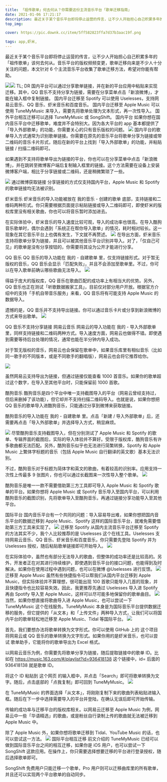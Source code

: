 ```yaml
---
title: 「祖传歌单」何去何从？你需要这份主流音乐平台「歌单迁移指南」
date: 2021-01-06 17:21:17
description: 最近关于某个音乐平台即将停止运营的传言，让不少人开始担心自己积累多年的「祖传歌单」该何去何从。
top_img:

cover: https://pic.downk.cc/item/5ff582823ffa7d37b3aac19f.png

tags: app,虾米,
---
```


最近关于某个音乐平台即将停止运营的传言，让不少人开始担心自己积累多年的「祖传歌单」该何去何从。音乐平台的版权频频变更，歌单迁移向来是不少人十分关注的问题，本文针对 6 个主流音乐平台收集了歌单迁移方法，希望对你能有帮助。

![](https://pic.downk.cc/item/5ff584373ffa7d37b3ad12e6.jpg)![](https://pic.downk.cc/item/5ff584bf3ffa7d37b3adcc2f.jpg)
TL; DR
国内平台可以通过分享歌单链接，并在新的平台应用中粘贴来实现迁移。其中，QQ 音乐不支持分享为链接，需要在分享菜单点击「新浪微博」，才能在输入框中复制链接。
国内平台迁移至 Spotify 可以使用 Uselesses，支持网易云音乐、QQ 音乐、虾米音乐和百度音乐。
国内平台迁移至 Apple Music 可以使用 TuneMyMusic 来导入，需要先将歌单处理为文本形式，再一次性导入。
国外平台相互迁移可以选择 TuneMyMusic 或 SongShift。
国内平台
如果你想在国内音乐平台中迁移歌单，难度并不会特别大。因为各大平台的 app 基本都提供了「导入外部歌单」的功能，你需要关心的只有音乐版权的问题。
![](https://pic.downk.cc/item/5ff584bf3ffa7d37b3adcc2f.jpg)
国内平台的歌单导入方式通常为识别歌单链接。你需要在原先的音乐平台将歌单分享为链接或带二维码的音乐卡片形式，随后在新的平台上找到「导入外部歌单」的功能，并粘贴链接 / 扫描二维码即可。


如果遇到不支持将歌单导出为链接的平台，你也可以在分享菜单中点击「新浪微博」，并在跳转至微博客户端后复制输入框里的链接。这个方法需要在设备上安装微博客户端，相比于分享链接或二维码，还是稍微繁琐了一些。

![](https://pic.downk.cc/item/5ff584d43ffa7d37b3ade7ba.jpg)
通过微博获取链接
分享链接的方式仅支持国内平台，Apple Music 和 Spotify 的歌单链接均无法被识别。

虾米音乐
虾米音乐的导入功能被放在 我的音乐 - 创建的歌单 底部，支持链接和二维码两种形式。你只需要根据页面提示粘贴链接或导入二维码即可，即使虾米的版权库里没有相关歌曲，你也可以将音乐暂时添加进去。


在实际体验中，虾米音乐的导入速度比较可观，导入的成功率也很高。在导入酷狗音乐歌单时，偶尔会遇到「系统正在帮你导入歌单」的情况，耗时相对较长。这一现象在其它音乐平台上也偶有发生，下文就不再赘述。
![](https://pic.downk.cc/item/5ff584d93ffa7d37b3adeff0.jpg)
在导出方面，虾米音乐支持将歌单分享为链接，并且可以被其他音乐平台识别并导入。对了，「仅自己可见」的歌单是没有分享按钮的，你需要将其设为公开才能进行分享。

QQ 音乐
QQ 音乐的导入功能在 我的 - 自建歌单 里，仅支持链接形式。对于暂无版权的音乐，QQ 音乐会显示「匹配失败」，并且不会添加至歌单里。不过，你可以在导入歌单前确认哪些歌曲无法导入。
![](https://pic.downk.cc/item/5ff587b43ffa7d37b3b1d6fc.png)

得益于庞大的版权库，QQ 音乐在歌曲匹配的成功率上有相当大的优势。另外，QQ 音乐也正在测试「听歌数据搬家工具」，目前仅对部分用户开放。根据官方介绍中的支持「手机自带音乐服务」来看，QQ 音乐将有可能支持 Apple Music 的数据导入。


遗憾的是，QQ 音乐并不支持导出链接。你可以通过音乐卡片或分享到新浪微博的方式来导出歌单。
![](https://pic.downk.cc/item/5ff584bf3ffa7d37b3adcc2f.jpg)

QQ 音乐不支持分享链接
网易云音乐
网易云的导入功能在 我的 - 导入外部歌单 里，同样支持链接和二维码两种方式。导入速度方面，网易云也做得不错。即使遇到需要等待后台处理的情况，通常也能在半分钟内导入成功。

对于暂无版权的音乐，网易云也会保留在歌单中，如果音乐库里有相似音乐（比如同一歌手的不同版本，或是不同歌手的翻唱版），网易云也会将它推荐给你。

![](https://pic.downk.cc/item/5ff584d43ffa7d37b3ade7ba.jpg)

虽然网易云支持导出为链接，但通过链接仅能查看 1000 首音乐。如果你的歌单超过这个数字，在导入至其他平台时，只能保留前 1000 首歌。

酷狗音乐
酷狗音乐是四个平台中唯一支持截图导入的平台（网易云曾经支持过，但后来删掉了该功能），但它却并不支持扫描二维码导入。也就是说，如果你想把 QQ 音乐的歌单导入进酷狗音乐，只能通过分享到微博来获取链接。

酷狗音乐的导入功能在 我的 - 自建歌单 里。点击「新建 / 导入外部歌单」后，还需要再点击「导入外部歌单」并选择导入方式，稍显麻烦。

![](https://pic.downk.cc/item/5ff584d43ffa7d37b3ade7ba.jpg)
尽管酷狗音乐支持截图导入，但在分别测试了 Apple Music 和 Spotify 的歌单、专辑界面的截图后，实际的导入体验并不算好。受限于版权库，酷狗音乐有许多歌曲都无法匹配。另外，酷狗音乐似乎也无法进行简繁转换，Spotify 和 Apple Music 上繁体字标题的音乐（包括 Apple Music 自行翻译的英文歌）基本无法识别。

不过，酷狗音乐对于标题为简体字和英文的歌曲，有着较高的识别率。应用支持一次性上传最多 9 张图片，你也可以通过长截图来一次性导入整个歌单。
![](https://pic.downk.cc/item/5ff584ef3ffa7d37b3ae101d.jpg)

酷狗音乐是唯一一款不需要借助第三方工具即可导入 Apple Music 和 Spotify 歌单的平台。如果你想将 Apple Music 或 Spotify 音乐导入至国内平台，可以利用酷狗音乐的截图识别，先将歌单导入至酷狗音乐，再通过链接分享功能导入至其他平台。

国际平台
国内音乐平台有一个共同的问题：导入容易导出难，如果你想把国内音乐平台的数据迁移到 Apple Music、Spotify 这样的国际音乐平台，就难免需要借助第三方工具来实现了。
![](https://pic.downk.cc/item/5ff584823ffa7d37b3ad791e.jpg)
迁移至 Spotify
从国内主流音乐平台迁移至 Spotify 的方法其实不少，我个人比较推荐的是 Uselesses 这个在线工具。Uselesses 支持网易云音乐、QQ 音乐、虾米音乐和百度音乐，你只需要先登陆 Spotify 并为 Uselesses 授权，随后粘贴歌单链接即可开始导入。
![](https://pic.downk.cc/item/5ff584993ffa7d37b3ad9974.jpg)

在实际体验中，虽然也有部分无法导入的歌曲，但整体的成功率还是比较高的。另外，开发者正在对其进行持续维护，即使遇到音乐平台的接口问题，也能得到及时解决。如果你在使用过程中遇到问题，也可以在微博 @Uselesses 进行反馈。
![](https://pic.downk.cc/item/5ff584443ffa7d37b3ad243f.gif)
迁移至 Apple Music
虽然有些快捷指令可以帮我们从国内平台迁移到 Apple Music，但实际体验并不算理想，很可能出现 100 首歌只能导入几首的现象，并且快捷指令也比较容易失效。因此，我更推荐先通过 Uselesses 导入进 Spotify 再由 Spotify 导入至 Apple Music，这样可以尽可能多地保留你的歌单曲目。
![](https://pic.downk.cc/item/5ff5847b3ffa7d37b3ad7019.jpg)
当然，如果你想直接将歌曲导入进 Apple Music，也可以尝试一下 TuneMyMusic 这个在线服务。TuneMyMusic 本身是为国际音乐平台提供数据迁移的服务，但它提供的「从文本」和「上传文件」两种导入方式，让我们可以将国内平台的歌单轻松地迁移至 Apple Music、Tidal 等国际平台。
![](https://pic.downk.cc/item/5ff584893ffa7d37b3ad8255.jpg)

首先，我们要想办法将歌单转换为文字形式。你可以使用 GitHub 上的 这个项目 将网易云或 QQ 音乐的歌单转换为文字形式。如果你用的是虾米音乐，也可以尝试 歌单助手，它能将你的歌单导出为 Excel 格式。

以网易云音乐为例，你需要先将歌单分享为链接，随后提取链接中的歌单 ID。比如在 https://music.163.com/#/playlist?id=936418138 这个链接中，id= 后面的 936418138 就是歌单 ID。

将这个 ID 粘贴到 这个网页 的输入框中，并点击「Search」即可将歌单转换为文字。随后，点击底部的「点我复制」即可回到 TuneMyMusic。
![](https://pic.downk.cc/item/5ff584b73ffa7d37b3adc060.jpg)

在 TuneMyMusic 的界面选择「从文本」，将刚刚复制下来的歌曲列表粘贴进输入框。随后在下一步中选择需要导入的平台并登陆，在确认无误后即可开始传输。


传输的成功率与迁移平台的版权库相关。以网易云迁移至 Apple Music 为例，网易云中一些「华语精选」的歌曲，或是粉丝自行录制上传的歌曲就无法被迁移到 Apple Music 中。

除了 Apple Music 外，如果你想将歌单迁移到 Tidal、YouTube Music 的话，也可以尝试这一方法。
![](https://pic.downk.cc/item/5ff584c63ffa7d37b3add61d.jpg)
国际平台相互迁移
前文介绍的 TuneMyMusic 已经可以做到国际音乐平台之间的相互迁移，如果你是 iOS 用户，也可以尝试一下 SongShift 这款应用。在操作上，你只需要选择想要迁移的平台进行登录授权，随后选择歌单即可。


SongShift 免费用户只能迁移一个歌单，Pro 用户则可以迁移曲库里的所有歌单，并且还可以实现两个平台歌单的自动同步。

